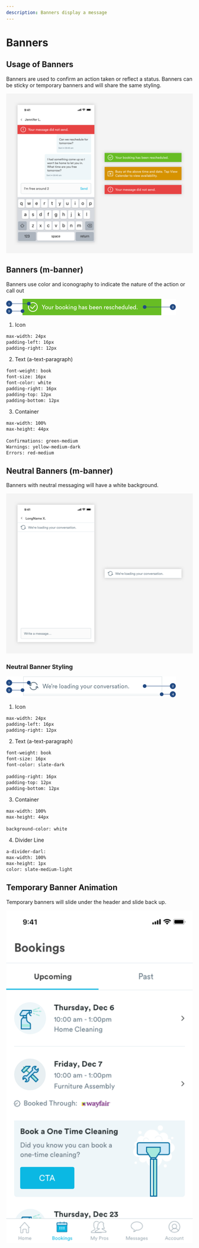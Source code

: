```yaml
---
description: Banners display a message
---
```


# Banners

## Usage of Banners

Banners are used to confirm an action taken or reflect a status.  Banners can be sticky or temporary banners and will share the same styling.

![](../.gitbook/assets/banner-view.png)

## Banners \(m-banner\)

Banners use color and iconography to indicate the nature of the action or call out

![](../.gitbook/assets/banner.png)

1. Icon

```text
max-width: 24px
padding-left: 16px
padding-right: 12px
```

2. Text \(a-text-paragraph\)

```text
font-weight: book
font-size: 16px
font-color: white
padding-right: 16px
padding-top: 12px
padding-bottom: 12px
```

3. Container

```text
max-width: 100%
max-height: 44px

Confirmations: green-medium
Warnings: yellow-medium-dark
Errors: red-medium
```

## Neutral Banners \(m-banner\)

Banners with neutral messaging will have a white background.

![](../.gitbook/assets/neutral-banner.png)

### Neutral Banner Styling

![](../.gitbook/assets/white-banner.png)

1. Icon

```text
max-width: 24px
padding-left: 16px
padding-right: 12px
```

2. Text \(a-text-paragraph\)

```text
font-weight: book
font-size: 16px
font-color: slate-dark

padding-right: 16px
padding-top: 12px
padding-bottom: 12px
```

3. Container

```text
max-width: 100%
max-height: 44px

background-color: white
```

4. Divider Line

```text
a-divider-darl:
max-width: 100%
max-height: 1px
color: slate-medium-light
```

## Temporary Banner Animation

Temporary banners will slide under the header and slide back up. 

![](../.gitbook/assets/banner2.gif)

